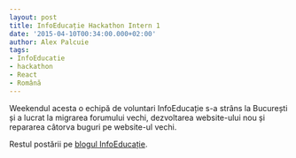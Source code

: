 ```yaml
---
layout: post
title: InfoEducație Hackathon Intern 1
date: '2015-04-10T00:34:00.000+02:00'
author: Alex Palcuie
tags:
- InfoEducatie
- hackathon
- React
- Română
---
```


Weekendul acesta o echipă de voluntari InfoEducație s-a strâns la București și a lucrat la migrarea forumului vechi, dezvoltarea website-ului nou și repararea câtorva buguri pe website-ul vechi.

Restul postării pe [blogul InfoEducație](http://blog.infoeducatie.ro/stiri/2015/04/07/hackathon-intern-1.html).
